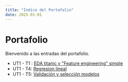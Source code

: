 ```yaml
---
title: "Índice del Portafolio"
date: 2025-01-01
---
```


# Portafolio

Bienvenido a las entradas del portafolio. 

- UT1 - T1 : [EDA titanic y "Feature engineering" simple ](01-T1-titanic.md)
- UT1 - T4:  [Regresion lineal](01-T4-regresion-lineal.md)
- UT1 - T5: [Validación y selección modelos](01-T5-validacion-seleccion-modelos.md)
